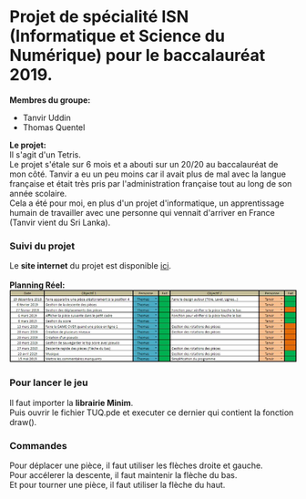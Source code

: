 # Projet de spécialité ISN (Informatique et Science du Numérique) pour le baccalauréat 2019.<br/>
__Membres du groupe:__ <br/>
- Tanvir Uddin<br/>
- Thomas Quentel<br/>

__Le projet:__<br />
Il s'agit d'un Tetris.<br />
Le projet s'étale sur 6 mois et a abouti sur un 20/20 au baccalauréat de mon côté. Tanvir a eu un peu moins car il avait plus de mal avec la langue française et était très pris par l'administration française tout au long de son année scolaire. <br/>
Cela a été pour moi, en plus d'un projet d'informatique, un apprentissage humain de travailler avec une personne qui vennait d'arriver en France (Tanvir vient du Sri Lanka).<br />

### Suivi du projet
Le **site internet** du projet est disponible [ici](https://perso.isima.fr/~thquentel/TUQ/AccueilTUQ.html).<br/>
<br/>**Planning Réel:**
![imagePlanningReel](planning.jpg)

### Pour lancer le jeu
Il faut importer la **librairie Minim**.<br />
Puis ouvrir le fichier TUQ.pde et executer ce dernier qui contient la fonction draw().

### Commandes
Pour déplacer une pièce, il faut utiliser les flèches droite et gauche.<br />
Pour accélerer la descente, il faut maintenir la flèche du bas.<br />
Et pour tourner une pièce, il faut utiliser la flèche du haut.
